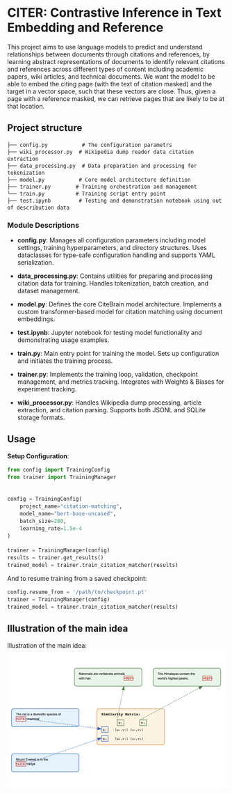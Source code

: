# CITER: Contrastive Inference in Text Embedding and Reference

This project aims to use language models to predict and understand relationships between documents through citations and references, by learning abstract representations of documents to identify relevant citations and references across different types of content including academic papers, wiki articles, and technical documents. We want the model to be able to embed the citing page (with the text of citation masked) and the target in a vector space, such that these vectors are close. Thus, given a page with a reference masked, we can retrieve pages that are likely to be at that location. 

## Project structure  
```
├── config.py           # The configuration parametrs
├── wiki_processor.py  # Wikipedia dump reader data citation extraction
├── data_processing.py  # Data preparation and processing for tokenization
├── model.py           # Core model architecture definition
├── trainer.py        # Training orchestration and management
└── train.py          # Training script entry point
├── test.ipynb         # Testing and demonstration notebook using out of describution data 
```

### Module Descriptions

- **config.py**: Manages all configuration parameters including model settings, training hyperparameters, and directory structures. Uses dataclasses for type-safe configuration handling and supports YAML serialization.

- **data_processing.py**: Contains utilities for preparing and processing citation data for training. Handles tokenization, batch creation, and dataset management.

- **model.py**: Defines the core CiteBrain model architecture. Implements a custom transformer-based model for citation matching using document embeddings.

- **test.ipynb**: Jupyter notebook for testing model functionality and demonstrating usage examples.

- **train.py**: Main entry point for training the model. Sets up configuration and initiates the training process.

- **trainer.py**: Implements the training loop, validation, checkpoint management, and metrics tracking. Integrates with Weights & Biases for experiment tracking.

- **wiki_processor.py**: Handles Wikipedia dump processing, article extraction, and citation parsing. Supports both JSONL and SQLite storage formats.

## Usage

 **Setup Configuration**:
   ```python
   from config import TrainingConfig
  from trainer import TrainingManager

   
   config = TrainingConfig(
       project_name="citation-matching",
       model_name="bert-base-uncased",
       batch_size=280,
       learning_rate=1.5e-4
   )

  trainer = TrainingManager(config)
  results = trainer.get_results()
  trained_model = trainer.train_citation_matcher(results)
   ```

  And to resume training from a saved checkpoint:
  
  ```python
  config.resume_from = '/path/to/checkpoint.pt'
  trainer = TrainingManager(config)
  trained_model = trainer.train_citation_matcher(results)
  ```

## Illustration of the main idea 
Illustration of the main idea:   
![Illustration of the idea](./misc/idea.png)



